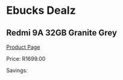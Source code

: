
# Ebucks Dealz
## Redmi 9A 32GB Granite Grey
[Product Page](https://www.ebucks.com/web/shop/productSelected.do?prodId=1201793988&catId=1233326260)

Price: R1699.00

Savings: 


	